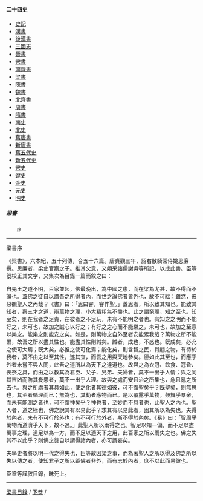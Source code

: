  



#### 二十四史

*   [史記](../a01/a01.md)
*   [漢書](../a02/a02.md)
*   [後漢書](../a03/a03.md)
*   [三國志](../a04/a04.md)
*   [晉書](../a05/a05.md)
*   [宋書](../a06/a06.md)
*   [南齊書](../a07/a07.md)
*   [梁書](../a08/a08.md)
*   [陳書](../a09/a09.md)
*   [魏書](../a10/a10.md)
*   [北齊書](../a11/a11.md)
*   [周書](../a12/a12.md)
*   [隋書](../a13/a13.md)
*   [南史](../a14/a14.md)
*   [北史](../a15/a15.md)
*   [舊唐書](../a16/a16.md)
*   [新唐書](../a17/a17.md)
*   [舊五代史](../a18/a18.md)
*   [新五代史](../a19/a19.md)
*   [宋史](../a20/a20.md)
*   [遼史](../a21/a21.md)
*   [金史](../a22/a22.md)
*   [元史](../a23/a23.md)
*   [明史](../a24/a24.md)


##### 梁書
　　`序`

* * *

 梁書序

《梁書》，六本紀，五十列傳，合五十六篇。唐貞觀三年，詔右散騎常侍姚思廉撰。思廉者，梁史官察之子。推其父意，又頗采諸儒謝吳等所記，以成此書。臣等旣校正其文字，又集次為目錄一篇而敘之曰：

自先王之道不明，百家並起，佛最晚出，為中國之患，而在梁為尤甚，故不得而不論也。蓋佛之徒自以謂吾之所得者內，而世之論佛者皆外也，故不可絀；雖然，彼惡覩聖人之內哉？《書》曰：「思曰睿，睿作聖。」蓋思者，所以致其知也。能致其知者，察三才之道，辯萬物之理，小大精粗無不盡也。此之謂窮理，知之至也。知至矣，則在我者之足貴，在彼者之不足玩，未有不能明之者也。有知之之明而不能好之，未可也，故加之誠心以好之；有好之之心而不能樂之，未可也，故加之至意以樂之。能樂之則能安之矣。如是，則萬物之自外至者安能累我哉？萬物之所不能累，故吾之所以盡其性也。能盡其性則誠矣。誠者，成也，不惑也。旣成矣，必充之使可大焉；旣大矣，必推之使可化焉；能化矣，則含智之民，肖翹之物，有待於我者，莫不由之以至其性，遂其宜，而吾之用與天地參矣。德如此其至也，而應乎外者未嘗不與人同，此吾之道所以為天下之達道也。故與之為衣冠、飲食、冠昏、喪祭之具，而由之以教其為君臣、父子、兄弟、夫婦者，莫不一出乎人情；與之同其吉凶而防其憂患者，莫不一出乎人理。故與之處而安且治之所集也，危且亂之所去也。與之所處者其具如此，使之化者其德如彼，可不謂聖矣乎？旣聖矣，則無思也，其至者循理而已；無為也，其動者應物而已。是以覆露乎萬物，鼓舞乎羣衆，而未有能測之者也，可不謂神矣乎？神也者，至妙而不息者也，此聖人之內也。聖人者，道之極也，佛之說其有以易此乎？求其有以易此者，固其所以為失也。夫得於內者，未有不可行於外也；有不可行於外者，斯不得於內矣。《易》曰：「智周乎萬物而道濟乎天下，故不過。」此聖人所以兩得之也。智足以知一偏，而不足以盡萬事之理，道足以為一方，而不足以適天下之用，此百家之所以兩失之也。佛之失其不以此乎？則佛之徒自以謂得諸內者，亦可謂妄矣。

夫學史者將以明一代之得失也，臣等故因梁之事，而為著聖人之所以得及佛之所以失以傳之者，使知君子之所以距佛者非外，而有志於內者，庶不以此而易彼也。

臣鞏等謹敘目錄，昧死上。

* * *

[梁書目錄](a08.md) / [下卷](001.md) / 

    